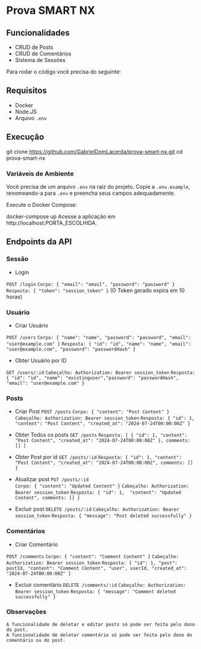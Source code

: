 # Prova SMART NX

## Funcionalidades

-   CRUD de Posts
-   CRUD de Comentários
-   Sistema de Sessões

Para rodar o código você precisa do seguinte:

## Requisitos

-   Docker
-   Node.JS
-   Arquivo `.env`

## Execução

git clone https://github.com/GabrielDomLacerda/prova-smart-nx.git
cd prova-smart-nx

### Variáveis de Ambiente

Você precisa de um arquivo `.env` na raiz do projeto.
Copie a `.env.example`, renomeando-a para `.env` e preencha seus campos adequadamente.

Execute o Docker Compose:

docker-compose up
Acesse a aplicação em http://localhost:PORTA_ESCOLHIDA.

## Endpoints da API

### Sessão

-   Login

`POST /login`
`Corpo: { "email": "email", "password": "password" }`
`Resposta: { "token": "session_token" }`
(O Token gerado expira em 10 horas)

### Usuário

-   Criar Usuário

`POST /users`
`Corpo: { "name": "name", "password": "password", "email": "user@example.com" }`
`Resposta: { "id": "id", "name": "name", "email": "user@example.com", "password": "passwordHash" }`

-   Obter Usuário por ID

`GET /users/:id`
`Cabeçalho: Authorization: Bearer session_token`
`Resposta: { "id": "id", "name": "existinguser","password": "passwordHash", "email": "user@example.com" }`

### Posts

-   Criar Post
    `POST /posts`
    `Corpo: { "content": "Post Content" }`
    `Cabeçalho: Authorization: Bearer session_token`
    `Resposta: { "id": 1, "content": "Post Content", "created_at": "2024-07-24T00:00:00Z" }`

-   Obter Todos os posts
    `GET /posts`
    `Resposta: [ { "id": 1, "content": "Post Content", "created_at": "2024-07-24T00:00:00Z" }, comments: [] ]`

-   Obter Post por id
    `GET /posts/:id`
    `Resposta: { "id": 1, "content": "Post Content", "created_at": "2024-07-24T00:00:00Z", comments: [] }`

-   Atualizar post
    `PUT /posts/:id`  
    `Corpo: { "content": "Updated Content" }`
    `Cabeçalho: Authorization: Bearer session_token`
    `Resposta: { "id": 1,  "content": "Updated Content", comments: [] }`

-   Excluir post
    `DELETE /posts/:id`
    `Cabeçalho: Authorization: Bearer session_token`
    `Resposta: { "message": "Post deleted successfully" }`

### Comentários

-   Criar Comentário

`POST /comments`
`Corpo: { "content": "Comment Content" }`
`Cabeçalho: Authorization: Bearer session_token`
`Resposta: { "id": 1, "post": postId, "content": "Comment Content", "user", userId, "created_at": "2024-07-24T00:00:00Z" }`

-   Excluir comentário
    `DELETE /comments/:id`
    `Cabeçalho: Authorization: Bearer session_token`
    `Resposta: { "message": "Comment deleted successfully" }`

### Observações

    A funcionalidade de deletar e editar posts só pode ser feita pelo dono do post.
    A funcionalidade de deletar comentário só pode ser feita pelo dono do comentário ou do post.
